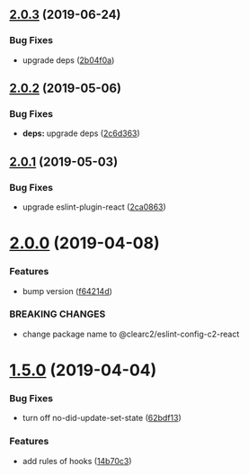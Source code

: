 ## [2.0.3](https://github.com/ClearC2/eslint-config-c2-react/compare/v2.0.2...v2.0.3) (2019-06-24)


### Bug Fixes

* upgrade deps ([2b04f0a](https://github.com/ClearC2/eslint-config-c2-react/commit/2b04f0a))

## [2.0.2](https://github.com/ClearC2/eslint-config-c2-react/compare/v2.0.1...v2.0.2) (2019-05-06)


### Bug Fixes

* **deps:** upgrade deps ([2c6d363](https://github.com/ClearC2/eslint-config-c2-react/commit/2c6d363))

## [2.0.1](https://github.com/ClearC2/eslint-config-c2-react/compare/v2.0.0...v2.0.1) (2019-05-03)


### Bug Fixes

* upgrade eslint-plugin-react ([2ca0863](https://github.com/ClearC2/eslint-config-c2-react/commit/2ca0863))

# [2.0.0](https://github.com/ClearC2/eslint-config-c2-react/compare/v1.5.0...v2.0.0) (2019-04-08)


### Features

* bump version ([f64214d](https://github.com/ClearC2/eslint-config-c2-react/commit/f64214d))


### BREAKING CHANGES

* change package name to @clearc2/eslint-config-c2-react

# [1.5.0](https://github.com/ClearC2/eslint-config-c2-react/compare/v1.4.5...v1.5.0) (2019-04-04)


### Bug Fixes

* turn off no-did-update-set-state ([62bdf13](https://github.com/ClearC2/eslint-config-c2-react/commit/62bdf13))


### Features

* add rules of hooks ([14b70c3](https://github.com/ClearC2/eslint-config-c2-react/commit/14b70c3))
